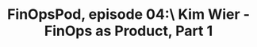 ---
title: FinOpsPod, episode 04:\ Kim Wier - FinOps as Product, Part 1
description: Kim Wier, Director of Efficiency Engineering at Target joins the show and shares her career path, how she has built her team, leveraging Target's culture and commitment to learn. We also dive into the why and how Kim's team are building their own FinOps toolset. You do not want to miss this conversation!
date-added: Apr 2022
type: Audio
source: FinOps Foundation
label: 
link: https://open.spotify.com/episode/5UOje2v5l6DiGMrqWAdw3h
cloud-provider: 
  - Multi-Cloud
framework-capabilities:
  - FinOps Education & Enablement
  - Establishing FinOps Culture
permalink: /resources/not-here/
listing: true
---